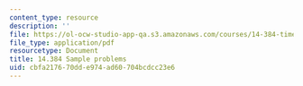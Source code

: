 ```yaml
---
content_type: resource
description: ''
file: https://ol-ocw-studio-app-qa.s3.amazonaws.com/courses/14-384-time-series-analysis-fall-2013/cbfa217670dde974ad60704bcdcc23e6_MIT14_384F13_problems.pdf
file_type: application/pdf
resourcetype: Document
title: 14.384 Sample problems
uid: cbfa2176-70dd-e974-ad60-704bcdcc23e6
---
```


